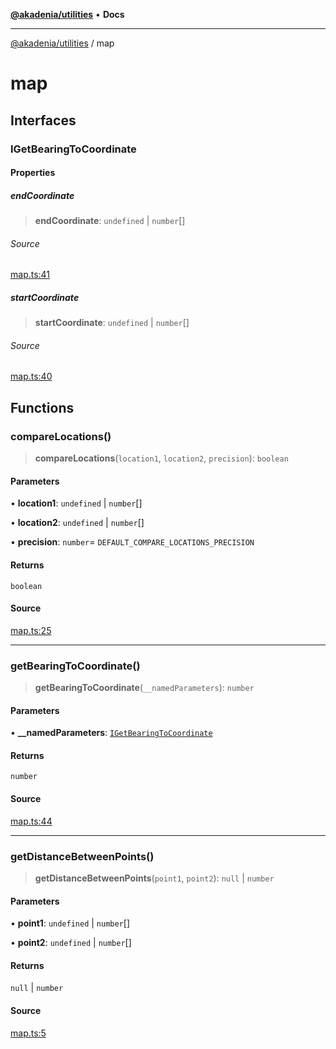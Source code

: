 [**@akadenia/utilities**](README.md) • **Docs**

***

[@akadenia/utilities](README.md) / map

# map

## Interfaces

### IGetBearingToCoordinate

#### Properties

##### endCoordinate

> **endCoordinate**: `undefined` \| `number`[]

###### Source

[map.ts:41](https://github.com/akadenia/AkadeniaUtilities/blob/d36d1d1356c9fdf88467891933f4060f688c6d52/src/map.ts#L41)

##### startCoordinate

> **startCoordinate**: `undefined` \| `number`[]

###### Source

[map.ts:40](https://github.com/akadenia/AkadeniaUtilities/blob/d36d1d1356c9fdf88467891933f4060f688c6d52/src/map.ts#L40)

## Functions

### compareLocations()

> **compareLocations**(`location1`, `location2`, `precision`): `boolean`

#### Parameters

• **location1**: `undefined` \| `number`[]

• **location2**: `undefined` \| `number`[]

• **precision**: `number`= `DEFAULT_COMPARE_LOCATIONS_PRECISION`

#### Returns

`boolean`

#### Source

[map.ts:25](https://github.com/akadenia/AkadeniaUtilities/blob/d36d1d1356c9fdf88467891933f4060f688c6d52/src/map.ts#L25)

***

### getBearingToCoordinate()

> **getBearingToCoordinate**(`__namedParameters`): `number`

#### Parameters

• **\_\_namedParameters**: [`IGetBearingToCoordinate`](map.md#igetbearingtocoordinate)

#### Returns

`number`

#### Source

[map.ts:44](https://github.com/akadenia/AkadeniaUtilities/blob/d36d1d1356c9fdf88467891933f4060f688c6d52/src/map.ts#L44)

***

### getDistanceBetweenPoints()

> **getDistanceBetweenPoints**(`point1`, `point2`): `null` \| `number`

#### Parameters

• **point1**: `undefined` \| `number`[]

• **point2**: `undefined` \| `number`[]

#### Returns

`null` \| `number`

#### Source

[map.ts:5](https://github.com/akadenia/AkadeniaUtilities/blob/d36d1d1356c9fdf88467891933f4060f688c6d52/src/map.ts#L5)

